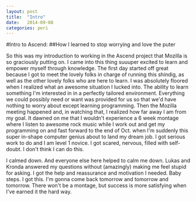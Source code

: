 ```yaml
---
layout: post
title:  "Intro"
date:   2014-09-08
categories: peri
---
```

#Intro to Ascend:
##How I learned to stop worrying and love the puter
<p>So this was my introduction to working in the Ascend project that Mozilla is so graciously putting on. I came into this thing suuuper excited to learn and empower myself through knowledge. The first day started off great because I got to meet the lovely folks in charge of running this shindig, as well as the other lovely folks who are here to learn. I was absolutely floored when I realized what an awesome situation I lucked into. The ability to learn something I'm interested in in a perfectly tailored environment. Everything we could possibly need or want was provided for us so that we'd have nothing to worry about except learning programming. Then the Mozilla meeting happened and, in watching that, I realized how far away I am from my goal.  It dawned on me that I wouldn't experience a 6 week montage where I listen to awesome rock music while I work out and get my programming on and fast forward to the end of Oct. when I'm suddenly this super in-shape computer genius about to land my dream job. I got serious work to do and I am level 1 novice. I got scared, nervous, filled with self-doubt. I don't think I can do this. </p>
<p>I calmed down. And everyone else here helped to calm me down. Lukas and Kronda answered my questions without (amazingly) making me feel stupid for asking. I got the help and reassurance and motivation I needed. Baby steps. I got this. I'm gonna come back tomorrow and tomorrow and tomorrow. There won't be a montage, but success is more satisfying when I've earned it the hard way.